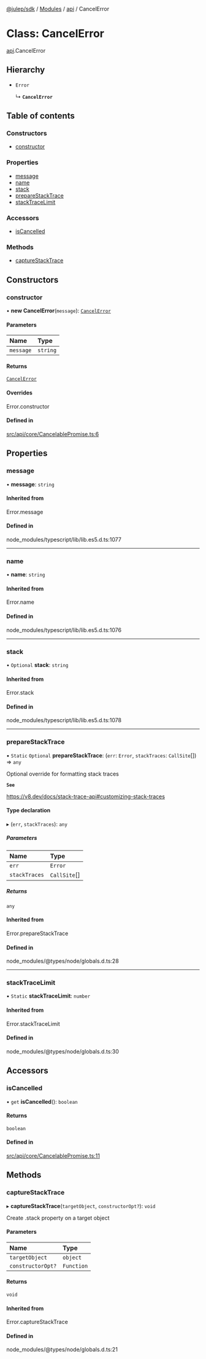 [@julep/sdk](../README.md) / [Modules](../modules.md) / [api](../modules/api.md) / CancelError

# Class: CancelError

[api](../modules/api.md).CancelError

## Hierarchy

- `Error`

  ↳ **`CancelError`**

## Table of contents

### Constructors

- [constructor](api.CancelError.md#constructor)

### Properties

- [message](api.CancelError.md#message)
- [name](api.CancelError.md#name)
- [stack](api.CancelError.md#stack)
- [prepareStackTrace](api.CancelError.md#preparestacktrace)
- [stackTraceLimit](api.CancelError.md#stacktracelimit)

### Accessors

- [isCancelled](api.CancelError.md#iscancelled)

### Methods

- [captureStackTrace](api.CancelError.md#capturestacktrace)

## Constructors

### constructor

• **new CancelError**(`message`): [`CancelError`](api.CancelError.md)

#### Parameters

| Name | Type |
| :------ | :------ |
| `message` | `string` |

#### Returns

[`CancelError`](api.CancelError.md)

#### Overrides

Error.constructor

#### Defined in

[src/api/core/CancelablePromise.ts:6](https://github.com/julep-ai/julep/blob/bb43789314eeb29f1edf50de078b6caa2063a2e9/sdks/ts/src/api/core/CancelablePromise.ts#L6)

## Properties

### message

• **message**: `string`

#### Inherited from

Error.message

#### Defined in

node_modules/typescript/lib/lib.es5.d.ts:1077

___

### name

• **name**: `string`

#### Inherited from

Error.name

#### Defined in

node_modules/typescript/lib/lib.es5.d.ts:1076

___

### stack

• `Optional` **stack**: `string`

#### Inherited from

Error.stack

#### Defined in

node_modules/typescript/lib/lib.es5.d.ts:1078

___

### prepareStackTrace

▪ `Static` `Optional` **prepareStackTrace**: (`err`: `Error`, `stackTraces`: `CallSite`[]) => `any`

Optional override for formatting stack traces

**`See`**

https://v8.dev/docs/stack-trace-api#customizing-stack-traces

#### Type declaration

▸ (`err`, `stackTraces`): `any`

##### Parameters

| Name | Type |
| :------ | :------ |
| `err` | `Error` |
| `stackTraces` | `CallSite`[] |

##### Returns

`any`

#### Inherited from

Error.prepareStackTrace

#### Defined in

node_modules/@types/node/globals.d.ts:28

___

### stackTraceLimit

▪ `Static` **stackTraceLimit**: `number`

#### Inherited from

Error.stackTraceLimit

#### Defined in

node_modules/@types/node/globals.d.ts:30

## Accessors

### isCancelled

• `get` **isCancelled**(): `boolean`

#### Returns

`boolean`

#### Defined in

[src/api/core/CancelablePromise.ts:11](https://github.com/julep-ai/julep/blob/bb43789314eeb29f1edf50de078b6caa2063a2e9/sdks/ts/src/api/core/CancelablePromise.ts#L11)

## Methods

### captureStackTrace

▸ **captureStackTrace**(`targetObject`, `constructorOpt?`): `void`

Create .stack property on a target object

#### Parameters

| Name | Type |
| :------ | :------ |
| `targetObject` | `object` |
| `constructorOpt?` | `Function` |

#### Returns

`void`

#### Inherited from

Error.captureStackTrace

#### Defined in

node_modules/@types/node/globals.d.ts:21
